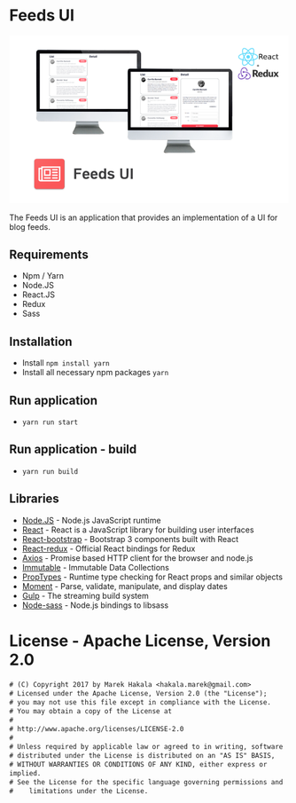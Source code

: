 # Feeds UI

![Feeds UI logo](images/feedsui.png)

The Feeds UI is an application that provides an implementation of a UI for blog feeds.

## Requirements

* Npm / Yarn
* Node.JS
* React.JS
* Redux
* Sass

## Installation

* Install `npm install yarn`
* Install all necessary npm packages `yarn`

## Run application

* `yarn run start`

## Run application - build

* `yarn run build`

## Libraries

 * [Node.JS](https://nodejs.org/en/) - Node.js JavaScript runtime
 * [React](https://reactjs.org) - React is a JavaScript library for building user interfaces
 * [React-bootstrap](https://github.com/react-bootstrap/react-bootstrap) - Bootstrap 3 components built with React
 * [React-redux](https://github.com/reactjs/react-redux) - Official React bindings for Redux
 * [Axios](https://github.com/axios/axios) - Promise based HTTP client for the browser and node.js
 * [Immutable](https://github.com/facebook/immutable-js) - Immutable Data Collections
 * [PropTypes](https://github.com/developit/proptypes) - Runtime type checking for React props and similar objects
 * [Moment](https://github.com/moment/moment) - Parse, validate, manipulate, and display dates
 * [Gulp](https://gulpjs.com/) - The streaming build system
 * [Node-sass](https://github.com/sass/node-sass) - Node.js bindings to libsass

# License - Apache License, Version 2.0

```
# (C) Copyright 2017 by Marek Hakala <hakala.marek@gmail.com>
# Licensed under the Apache License, Version 2.0 (the "License");
# you may not use this file except in compliance with the License.
# You may obtain a copy of the License at
#
# http://www.apache.org/licenses/LICENSE-2.0
#
# Unless required by applicable law or agreed to in writing, software
# distributed under the License is distributed on an "AS IS" BASIS,
# WITHOUT WARRANTIES OR CONDITIONS OF ANY KIND, either express or implied.
# See the License for the specific language governing permissions and
#    limitations under the License.
```
